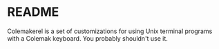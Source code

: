 README
======

Colemakerel is a set of customizations for using Unix terminal programs
with a Colemak keyboard. You probably shouldn't use it.
